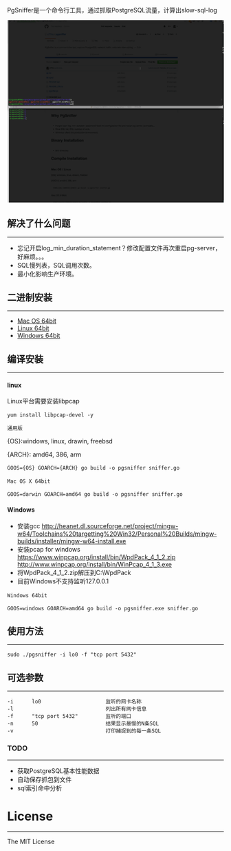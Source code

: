 PgSniffer是一个命令行工具，通过抓取PostgreSQL流量，计算出slow-sql-log

![image](https://github.com/c77cc/pgsniffer/blob/master/example.gif)

## 解决了什么问题
---
* 忘记开启log_min_duration_statement？修改配置文件再次重启pg-server，好麻烦。。。
* SQL慢列表，SQL调用次数。
* 最小化影响生产环境。

## 二进制安装
---
* [Mac OS 64bit](https://raw.githubusercontent.com/c77cc/pgsniffer/master/bin/pgsniffer.darwin64bit)
* [Linux 64bit](https://raw.githubusercontent.com/c77cc/pgsniffer/master/bin/pgsniffer.linux64bit)
* [Windows 64bit](https://raw.githubusercontent.com/c77cc/pgsniffer/master/bin/pgsniffer.win64bit.exe)

## 编译安装
---
#### linux

Linux平台需要安装libpcap
```
yum install libpcap-devel -y
```

`通用版`

{OS}:windows, linux, drawin, freebsd

{ARCH}: amd64, 386, arm

```
GOOS={OS} GOARCH={ARCH} go build -o pgsniffer sniffer.go
```

`Mac OS X 64bit`

```
GOOS=darwin GOARCH=amd64 go build -o pgsniffer sniffer.go

```

#### Windows
* 安装gcc <http://heanet.dl.sourceforge.net/project/mingw-w64/Toolchains%20targetting%20Win32/Personal%20Builds/mingw-builds/installer/mingw-w64-install.exe>
* 安装pcap for windows <https://www.winpcap.org/install/bin/WpdPack_4_1_2.zip> <http://www.winpcap.org/install/bin/WinPcap_4_1_3.exe>
* 将WpdPack_4_1_2.zip解压到C:\WpdPack
* 目前Windows不支持监听127.0.0.1

`Windows 64bit`

```
GOOS=windows GOARCH=amd64 go build -o pgsniffer.exe sniffer.go

```


## 使用方法
---
```
sudo ./pgsniffer -i lo0 -f "tcp port 5432"
```

## 可选参数
---
```
-i 		lo0						监听的网卡名称
-l                              列出所有网卡信息
-f		"tcp port 5432"			监听的端口
-n 		50						结果显示最慢的N条SQL
-v 								打印捕捉到的每一条SQL
```

### TODO
---
* 获取PostgreSQL基本性能数据
* 自动保存抓包到文件
* sql索引命中分析

# License
---
The MIT License

